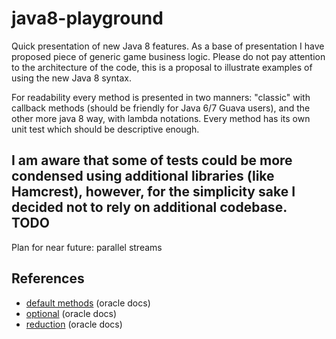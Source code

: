 java8-playground
================
Quick presentation of new Java 8 features.
As a base of presentation I have proposed piece of generic game business logic. 
Please do not pay attention to the architecture of the code, this is a proposal to illustrate examples of using the new Java 8 syntax.

For readability every method is presented in two manners: "classic" with callback methods (should be friendly for Java 6/7 Guava users), and the other more java 8 way, with lambda notations.
Every method has its own unit test which should be descriptive enough.

I am aware that some of tests could be more condensed using additional libraries (like Hamcrest), however, for the simplicity sake I decided not to rely on additional codebase.
TODO
----
Plan for near future: parallel streams


References
----------
* [default methods](http://docs.oracle.com/javase/tutorial/java/IandI/defaultmethods.html) (oracle docs)
* [optional](http://docs.oracle.com/javase/8/docs/api/java/util/Optional.html) (oracle docs)
* [reduction](http://docs.oracle.com/javase/tutorial/collections/streams/reduction.html) (oracle docs)
